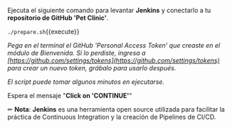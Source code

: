 Ejecuta el siguiente comando para levantar **Jenkins** y conectarlo a tu **repositorio de GitHub 'Pet Clinic'**. 

  `./prepare.sh`{{execute}}

*Pega en el terminal el GitHub 'Personal Access Token' que creaste en el módulo de Bienvenida. Si lo perdiste, ingresa a 
[https://github.com/settings/tokens](https://github.com/settings/tokens) para crear un nuevo token, grábalo para usarlo después.*

*El script puede tomar algunos minutos en ejecutarse.*

Espera el mensaje "**Click on 'CONTINUE'**"

✏ **Nota**: **Jenkins** es una herramienta open source utilizada para facilitar la práctica de Continuous Integration y la creación de Pipelines de CI/CD.